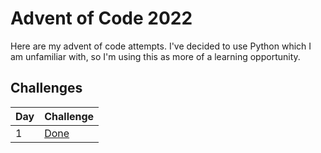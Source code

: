 # Advent of Code 2022

Here are my advent of code attempts. I've decided to use Python which I am unfamiliar with, so I'm using this as more of a learning opportunity.

## Challenges

| Day | Challenge       |
| --- | --------------- |
|  1  | [Done](day1.py) |
